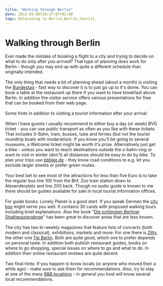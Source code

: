 ```yaml
---
title: "Walking through Berlin"
date: 2012-03-06T18:27:07+01:00
tags: Relocating to Berlin,Berlin,tourist,
---
```


# Walking through Berlin


Ever made the mistake of booking a flight to a city and trying to decide on what to do only after you arrived? That 
type of planning does work for Berlin - though you may end up with quite a different schedule than originally 
intended.<br><br>The only thing that needs a bit of planning ahead (about a month) is visiting the <a 
href="http://www.bundestag.de/htdocs_e/index.html">Bundestag</a> - fast way to discover it is to just go up to it's 
dome. You can book a table at the restaurant up there if you want to have breakfast above Berlin. In addition the 
visitor service offers various presentations for free that can be booked from their web page.<br><br>Some hints in 
addition to visiting a tourist information after your arrival:<br><br>When I have guests I usually recommend to either 
buy a day (or week) BVG ticket - you can use public transport as often as you like with these tickets. That includes 
S-Bahn, tram, busses, tube and ferries (but not the tourist roundtrip boats with moderation). If you know you'll be 
going to several museums, a Welcome ticket might be worth it's prize. Alternatively just get a bike - unless you want 
to reach destinations outside the s-bahn-ring or want to visit in winter (don't) all distances should be easy to do by 
bike. To plan your trips use <a href="http://bbbike.de/cgi-bin/bbbike.cgi">bbbike.de</a> - they know road conditions to 
e.g. let you exclude larger streets or prefer green routes.<br><br>Your best bet to see most of the attractions for 
less than five Euro is to take the regular bus line 100 from the Bhf. Zoo train station down to Alexanderplatz and line 
200 back. Though no audio guide is known to me there should be guides available for sale in local tourist information 
offices.<br><br>For guide books: Lonely Planet is a good start. If you speak German the <a 
href="http://www.amazon.de/Polyglott-city-box-Berlin-Adressen/dp/3493601816/ref=sr_1_sc_1?ie=UTF8&qid=1326484044&sr=8-1-
spell">city box</a> might serve you well. It contains 30 cards with proposed walking tours including brief 
explanations. Also the book "<a 
href="http://www.amazon.de/Die-sch%C3%B6nsten-Berliner-Stadtspazierg%C3%A4nge-pulsierendes/dp/3765454427/ref=sr_1_1?ie=U
TF8&qid=1326482897&sr=8-1">Die schönsten Berliner Stadtspaziergänge</a>" has been great to discover areas that are less 
known. <br><br>The city has two bi-weekly magazines that feature lists of concerts (both modern and classical), 
exhibitions, markets and more: For one there is <a href="http://www.zitty.de/">Zitty</a>, the other one <a 
href="http://www.tip-berlin.de/">Tip Berlin</a>. Both are quite good, which one to prefer depends on personal taste. In 
addition both publish restaurant guides, books on where to go shopping, special issues on where to go and what to do. 
In addition their online restaurant reviews are quite decent.<br><br>Two final hints: If you happen to know locals (or 
anyone who moved their a while ago) - make sure to ask them for recommendations. Also, try to stay at one of the many 
<a href="http://www.123berlinzimmer.de/">B&B locations</a> - in general you host will know several local 
recommendations.
